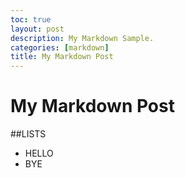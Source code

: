 ```yaml
---
toc: true
layout: post
description: My Markdown Sample.
categories: [markdown]
title: My Markdown Post
---
```

# My Markdown Post

##LISTS
- HELLO
- BYE
